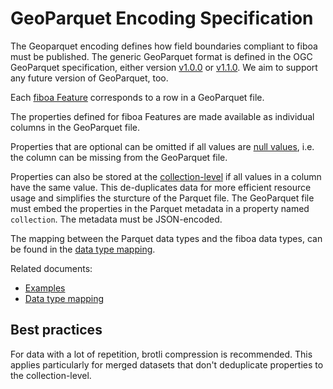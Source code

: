 # GeoParquet Encoding Specification

The Geoparquet encoding defines how field boundaries compliant to fiboa must be published.
The generic GeoParquet format is defined in the OGC GeoParquet specification,
either version [v1.0.0](https://geoparquet.org/releases/v1.0.0/)
or [v1.1.0](https://geoparquet.org/releases/v1.1.0/).
We aim to support any future version of GeoParquet, too.

Each [fiboa Feature](../core/README.md) corresponds to a row in a GeoParquet file.

The properties defined for fiboa Features are made available as individual columns in the GeoParquet file.

Properties that are optional can be omitted if all values are
[null values](https://parquet.apache.org/docs/file-format/nulls/),
i.e. the column can be missing from the GeoParquet file.

Properties can also be stored at the [collection-level](../core/README.md#collection) if all values in a column have the same value.
This de-duplicates data for more efficient resource usage and simplifies the sturcture of the Parquet file.
The GeoParquet file must embed the properties in the Parquet metadata in a property named `collection`.
The metadata must be JSON-encoded.

The mapping between the Parquet data types and the fiboa data types, can be found in the
[data type mapping](datatypes.md).

Related documents:

- [Examples](examples/)
- [Data type mapping](datatypes.md)

## Best practices

For data with a lot of repetition, brotli compression is recommended.
This applies particularly for merged datasets that don't deduplicate properties to the collection-level.
